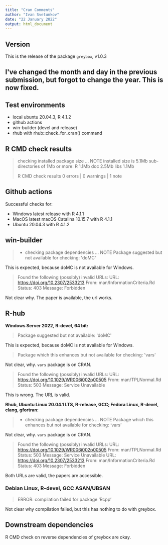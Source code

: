 ```yaml
---
title: "Cran Comments"
author: "Ivan Svetunkov"
date: "22 January 2022"
output: html_document
---
```


## Version
This is the release of the package ``greybox``, v1.0.3


## I've changed the month and day in the previous submission, but forgot to change the year. This is now fixed.


## Test environments
* local ubuntu 20.04.3, R 4.1.2
* github actions
* win-builder (devel and release)
* rhub with rhub::check_for_cran() command


## R CMD check results
> checking installed package size ... NOTE
>    installed size is  5.1Mb
>    sub-directories of 1Mb or more:
>      R      1.1Mb
>      doc    2.5Mb
>      libs   1.1Mb
>
>R CMD check results
>0 errors | 0 warnings | 1 note


## Github actions
Successful checks for:

- Windows latest release with R 4.1.1
- MacOS latest macOS Catalina 10.15.7 with R 4.1.1
- Ubuntu 20.04.3 with R 4.1.2


## win-builder
>* checking package dependencies ... NOTE
>Package suggested but not available for checking: 'doMC'

This is expected, because doMC is not available for Windows.

>Found the following (possibly) invalid URLs:
>  URL: https://doi.org/10.2307/2533213
>    From: man/InformationCriteria.Rd
>    Status: 403
>    Message: Forbidden

Not clear why. The paper is available, the url works.


## R-hub
**Windows Server 2022, R-devel, 64 bit:**
> Package suggested but not available: 'doMC'

This is expected, because doMC is not available for Windows.

> Package which this enhances but not available for checking: 'vars'

Not clear, why. `vars` package is on CRAN.

>Found the following (possibly) invalid URLs:
>  URL: https://doi.org/10.1029/WR006i002p00505
>    From: man/TPLNormal.Rd
>    Status: 503
>    Message: Service Unavailable

This is wrong. The URL is valid.


**Rhub, Ubuntu Linux 20.04.1 LTS, R-release, GCC; Fedora Linux, R-devel, clang, gfortran:**
>* checking package dependencies ... NOTE
>Package which this enhances but not available for checking: ‘vars’

Not clear, why. `vars` package is on CRAN.


>Found the following (possibly) invalid URLs:
>  URL: https://doi.org/10.1029/WR006i002p00505
>    From: man/TPLNormal.Rd
>    Status: 503
>    Message: Service Unavailable
>  URL: https://doi.org/10.2307/2533213
>    From: man/InformationCriteria.Rd
>    Status: 403
>    Message: Forbidden

Both URLs are valid, the papers are accessible.


### Debian Linux, R-devel, GCC ASAN/UBSAN
> ERROR: compilation failed for package ‘Rcpp’

Not clear why compilation failed, but this has nothing to do with greybox.


## Downstream dependencies
R CMD check on reverse dependencies of greybox are okay.
